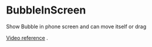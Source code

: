 # BubbleInScreen
Show Bubble in phone screen and can move itself or drag

[Video reference](https://www.youtube.com/watch?v=q7V_K1rEtrQ "Video reference") .
